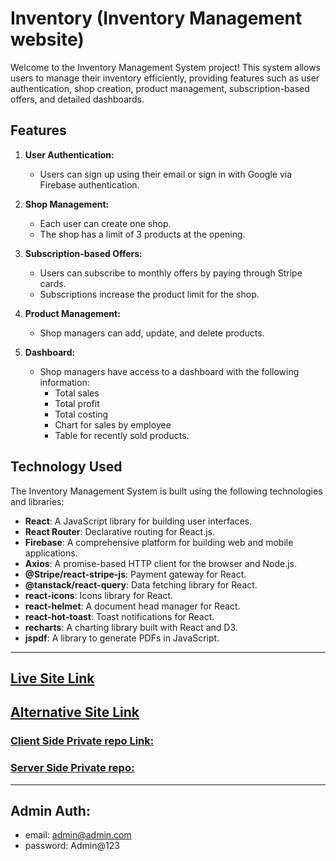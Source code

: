 # Inventory (Inventory Management website)

Welcome to the Inventory Management System project! This system allows users to manage their inventory efficiently, providing features such as user authentication, shop creation, product management, subscription-based offers, and detailed dashboards.

## Features

1. **User Authentication:**
   - Users can sign up using their email or sign in with Google via Firebase authentication.

2. **Shop Management:**
   - Each user can create one shop.
   - The shop has a limit of 3 products at the opening.

3. **Subscription-based Offers:**
   - Users can subscribe to monthly offers by paying through Stripe cards.
   - Subscriptions increase the product limit for the shop.

4. **Product Management:**
   - Shop managers can add, update, and delete products.

5. **Dashboard:**
   - Shop managers have access to a dashboard with the following information:
     - Total sales
     - Total profit
     - Total costing
     - Chart for sales by employee
     - Table for recently sold products.


## Technology Used

The Inventory Management System is built using the following technologies and libraries:

- **React**: A JavaScript library for building user interfaces.
- **React Router**: Declarative routing for React.js.
- **Firebase**: A comprehensive platform for building web and mobile applications.
- **Axios**: A promise-based HTTP client for the browser and Node.js.
- **@Stripe/react-stripe-js**: Payment gateway for React.
- **@tanstack/react-query**: Data fetching library for React.
- **react-icons**: Icons library for React.
- **react-helmet**: A document head manager for React.
- **react-hot-toast**: Toast notifications for React.
- **recharts**: A charting library built with React and D3.
- **jspdf**: A library to generate PDFs in JavaScript.

<hr>

## [Live Site Link](https://inventory-management-design.web.app)

## [Alternative Site Link](https://inventory-management-assignment.surge.sh)

### [ Client Side Private repo Link:](https://github.com/Mahadi-Hasan-Sopon/inventory-management-client)

### [ Server Side Private repo:](https://github.com/Mahadi-Hasan-Sopon/inventory-management-server)

<hr>

## Admin Auth:
- email: admin@admin.com
- password: Admin@123





